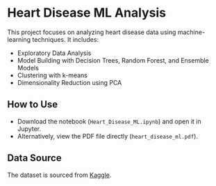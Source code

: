 # Heart Disease ML Analysis
This project focuses on analyzing heart disease data using machine-learning techniques. It includes:
- Exploratory Data Analysis
- Model Building with Decision Trees, Random Forest, and Ensemble Models
- Clustering with k-means
- Dimensionality Reduction using PCA

## How to Use
- Download the notebook (`Heart_Disease_ML.ipynb`) and open it in Jupyter.
- Alternatively, view the PDF file directly (`heart_disease_ml.pdf`).

## Data Source
The dataset is sourced from [Kaggle](https://www.kaggle.com/datasets/fedesoriano/heart-failure-prediction).
